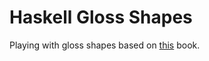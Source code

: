 # Haskell Gloss Shapes

Playing with gloss shapes based on [this](https://leanpub.com/gameinhaskell) book.
